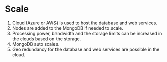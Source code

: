 # Scale

1.	Cloud (Azure or AWS) is used to host the database and web services.
2.	Nodes are added to the MongoDB if needed to scale.
3.	Processing power, bandwidth and the storage limits can be increased in the clouds based on the storage.
4.	MongoDB auto scales.
5.	Geo redundancy for the database and web services are possible in the cloud.
